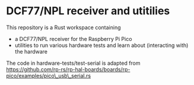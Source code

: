 # DCF77/NPL receiver and utitilies #

This repository is a Rust workspace containing
- a DCF77/NPL receiver for the Raspberry Pi Pico
- utilities to run various hardware tests and learn about (interacting with) the hardware

The code in hardware-tests/test-serial is adapted from https://github.com/rp-rs/rp-hal-boards/boards/rp-pico/examples/pico\_usb\_serial.rs
